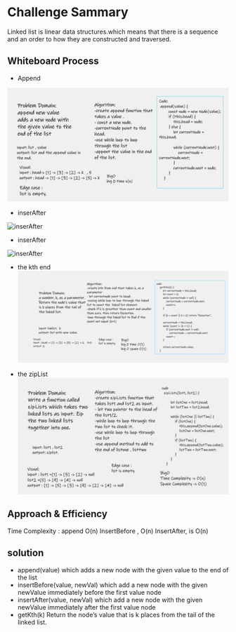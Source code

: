 # Challenge Sammary
Linked list is linear data structures.which means that there is a sequence and an order to how they are 
constructed and traversed.
 
## Whiteboard Process
- Append 

![append](append.PNG)

- inserAfter 

![inserAfter](inserafter.PNG)

- inserAfter 

![inserAfter](inserafter.PNG)

- the kth end
![kth](kth.PNG)

- the zipList
![zipLists](zipLists.jpg)

## Approach & Efficiency

Time Complexity : append O(n) InsertBefore , O(n) InsertAfter, is O(n)

## solution

- append(value) which adds a new node with the given value to the end of the list
- insertBefore(value, newVal) which add a new node with the given newValue immediately before the first value node
- insertAfter(value, newVal) which add a new node with the given newValue immediately after the first value node
- getKth(k) Return the node’s value that is k places from the tail of the linked list.